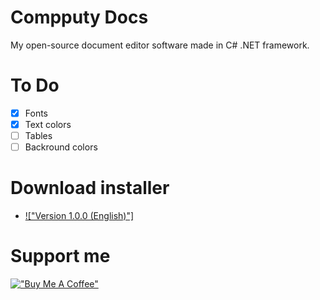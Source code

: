 # Compputy Docs
My open-source document editor software made in C# .NET framework.

# To Do

- [x] Fonts
- [x] Text colors
- [ ] Tables
- [ ] Backround colors

# Download installer

- [!["Version 1.0.0 (English)"]](https://github.com/petyadev1/Compputy-Docs/blob/main/release/docs-1.0.0-installer-en.exe)

# Support me
[!["Buy Me A Coffee"](https://www.buymeacoffee.com/assets/img/custom_images/orange_img.png)](https://www.buymeacoffee.com/petertill)
